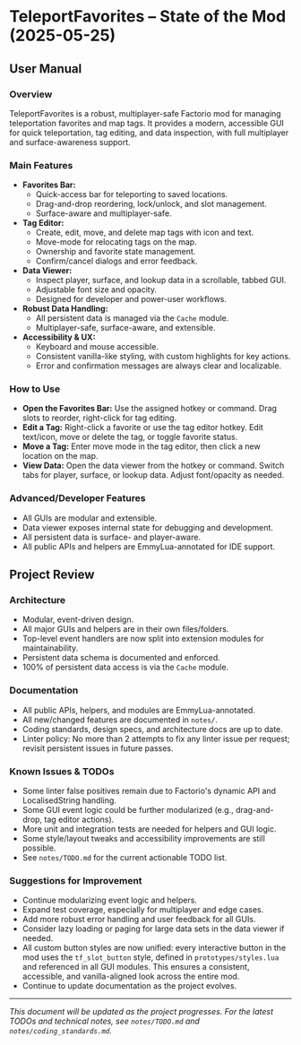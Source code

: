 # TeleportFavorites – State of the Mod (2025-05-25)

## User Manual

### Overview
TeleportFavorites is a robust, multiplayer-safe Factorio mod for managing teleportation favorites and map tags. It provides a modern, accessible GUI for quick teleportation, tag editing, and data inspection, with full multiplayer and surface-awareness support.

### Main Features
- **Favorites Bar:**
  - Quick-access bar for teleporting to saved locations.
  - Drag-and-drop reordering, lock/unlock, and slot management.
  - Surface-aware and multiplayer-safe.
- **Tag Editor:**
  - Create, edit, move, and delete map tags with icon and text.
  - Move-mode for relocating tags on the map.
  - Ownership and favorite state management.
  - Confirm/cancel dialogs and error feedback.
- **Data Viewer:**
  - Inspect player, surface, and lookup data in a scrollable, tabbed GUI.
  - Adjustable font size and opacity.
  - Designed for developer and power-user workflows.
- **Robust Data Handling:**
  - All persistent data is managed via the `Cache` module.
  - Multiplayer-safe, surface-aware, and extensible.
- **Accessibility & UX:**
  - Keyboard and mouse accessible.
  - Consistent vanilla-like styling, with custom highlights for key actions.
  - Error and confirmation messages are always clear and localizable.

### How to Use
- **Open the Favorites Bar:** Use the assigned hotkey or command. Drag slots to reorder, right-click for tag editing.
- **Edit a Tag:** Right-click a favorite or use the tag editor hotkey. Edit text/icon, move or delete the tag, or toggle favorite status.
- **Move a Tag:** Enter move mode in the tag editor, then click a new location on the map.
- **View Data:** Open the data viewer from the hotkey or command. Switch tabs for player, surface, or lookup data. Adjust font/opacity as needed.

### Advanced/Developer Features
- All GUIs are modular and extensible.
- Data viewer exposes internal state for debugging and development.
- All persistent data is surface- and player-aware.
- All public APIs and helpers are EmmyLua-annotated for IDE support.

## Project Review

### Architecture
- Modular, event-driven design.
- All major GUIs and helpers are in their own files/folders.
- Top-level event handlers are now split into extension modules for maintainability.
- Persistent data schema is documented and enforced.
- 100% of persistent data access is via the `Cache` module.

### Documentation
- All public APIs, helpers, and modules are EmmyLua-annotated.
- All new/changed features are documented in `notes/`.
- Coding standards, design specs, and architecture docs are up to date.
- Linter policy: No more than 2 attempts to fix any linter issue per request; revisit persistent issues in future passes.

### Known Issues & TODOs
- Some linter false positives remain due to Factorio's dynamic API and LocalisedString handling.
- Some GUI event logic could be further modularized (e.g., drag-and-drop, tag editor actions).
- More unit and integration tests are needed for helpers and GUI logic.
- Some style/layout tweaks and accessibility improvements are still possible.
- See `notes/TODO.md` for the current actionable TODO list.

### Suggestions for Improvement
- Continue modularizing event logic and helpers.
- Expand test coverage, especially for multiplayer and edge cases.
- Add more robust error handling and user feedback for all GUIs.
- Consider lazy loading or paging for large data sets in the data viewer if needed.
- All custom button styles are now unified: every interactive button in the mod uses the `tf_slot_button` style, defined in `prototypes/styles.lua` and referenced in all GUI modules. This ensures a consistent, accessible, and vanilla-aligned look across the entire mod.
- Continue to update documentation as the project evolves.

---

*This document will be updated as the project progresses. For the latest TODOs and technical notes, see `notes/TODO.md` and `notes/coding_standards.md`.*
